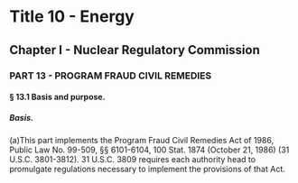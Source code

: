 
# Title 10 - Energy
## Chapter I - Nuclear Regulatory Commission
### PART 13 - PROGRAM FRAUD CIVIL REMEDIES
#### § 13.1 Basis and purpose.
##### Basis.

(a)This part implements the Program Fraud Civil Remedies Act of 1986, Public Law No. 99-509, §§ 6101-6104, 100 Stat. 1874 (October 21, 1986) (31 U.S.C. 3801-3812). 31 U.S.C. 3809 requires each authority head to promulgate regulations necessary to implement the provisions of that Act.
